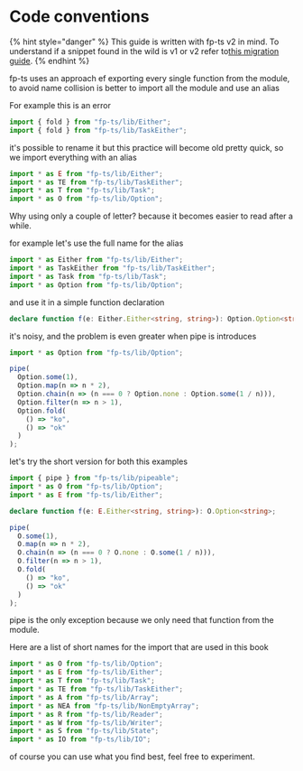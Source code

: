 # Code conventions

{% hint style="danger" %}
This guide is written with fp-ts v2 in mind. To understand if a snippet found in the wild is v1 or v2 refer to[this migration guide](https://gcanti.github.io/fp-ts/introduction/upgrade-to-v2.html).
{% endhint %}

fp-ts uses an approach ef exporting every single function from the module, to avoid name collision is better to import all the module and use an alias

For example this is an error

```typescript
import { fold } from "fp-ts/lib/Either";
import { fold } from "fp-ts/lib/TaskEither";
```

it's possible to rename it but this practice will become old pretty quick, so we import everything with an alias

```typescript
import * as E from "fp-ts/lib/Either";
import * as TE from "fp-ts/lib/TaskEither";
import * as T from "fp-ts/lib/Task";
import * as O from "fp-ts/lib/Option";
```

Why using only a couple of letter? because it becomes easier to read after a while.

for example let's use the full name for the alias

```typescript
import * as Either from "fp-ts/lib/Either";
import * as TaskEither from "fp-ts/lib/TaskEither";
import * as Task from "fp-ts/lib/Task";
import * as Option from "fp-ts/lib/Option";
```

and use it in a simple function declaration

```typescript
declare function f(e: Either.Either<string, string>): Option.Option<string>;
```

it's noisy, and the problem is even greater when pipe is introduces

```typescript
import * as Option from "fp-ts/lib/Option";

pipe(
  Option.some(1),
  Option.map(n => n * 2),
  Option.chain(n => (n === 0 ? Option.none : Option.some(1 / n))),
  Option.filter(n => n > 1),
  Option.fold(
    () => "ko",
    () => "ok"
  )
);
```

let's try the short version for both this examples

```typescript
import { pipe } from "fp-ts/lib/pipeable";
import * as O from "fp-ts/lib/Option";
import * as E from "fp-ts/lib/Either";

declare function f(e: E.Either<string, string>): O.Option<string>;

pipe(
  O.some(1),
  O.map(n => n * 2),
  O.chain(n => (n === 0 ? O.none : O.some(1 / n))),
  O.filter(n => n > 1),
  O.fold(
    () => "ko",
    () => "ok"
  )
);
```

pipe is the only exception because we only need that function from the module.

Here are a list of short names for the import that are used in this book

```typescript
import * as O from "fp-ts/lib/Option";
import * as E from "fp-ts/lib/Either";
import * as T from "fp-ts/lib/Task";
import * as TE from "fp-ts/lib/TaskEither";
import * as A from "fp-ts/lib/Array";
import * as NEA from "fp-ts/lib/NonEmptyArray";
import * as R from "fp-ts/lib/Reader";
import * as W from "fp-ts/lib/Writer";
import * as S from "fp-ts/lib/State";
import * as IO from "fp-ts/lib/IO";
```

of course you can use what you find best, feel free to experiment.
